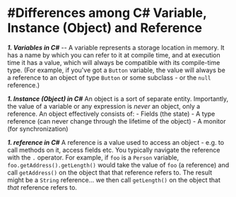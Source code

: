 



# #Differences among C# Variable, Instance (Object) and Reference
***1. Variables in C#***
 --   A variable represents a storage location in memory. It has a name by which you can refer to it at compile time, and at execution time it has a value, which will always be compatible with its compile-time type. (For example, if you've got a  `Button`  variable, the value will always be a reference to an object of type  `Button`  or some subclass - or the  `null`  reference.)

***1. Instance (Object) in C#***
   An object is a sort of separate entity. Importantly, the value of a variable or any expression is  _never_  an object, only a reference. An object effectively consists of:
		    -   Fields (the state)
		    -   A type reference (can never change through the lifetime of the object)
		    -   A monitor (for synchronization)

***1. reference in C#***
  A reference is a value used to access an object - e.g. to call methods on it, access fields etc. You typically navigate the reference with the  `.`  operator. For example, if  `foo`  is a  `Person`  variable,  `foo.getAddress().getLength()`  would take the value of  `foo`  (a reference) and call  `getAddress()`  on the object that that reference refers to. The result might be a  `String`  reference... we then call  `getLength()`  on the object that  _that_  reference refers to.
